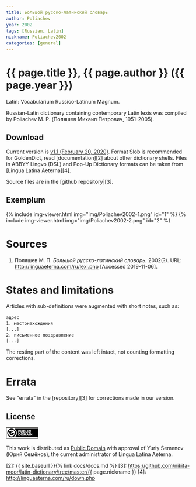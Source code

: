 ```yaml
---
title: Большой русско-латинский словарь
author: Poliachev
year: 2002
tags: [Russian, Latin]
nickname: Poliachev2002
categories: [general]
---
```

# {{ page.title }}, {{ page.author }} ({{ page.year }})

Latin: Vocabularium Russico-Latinum Magnum.

Russian-Latin dictionary containing contemporary Latin lexis was compiled by Poliachev M. P. (Поляшев Михаил Петрович, 1951-2005).


## Download

Current version is [v1.1 (February 20, 2020)][1]. Format Slob is recommended for GoldenDict, read [documentation][2] about other dictionary shells. Files in ABBYY Lingvo (DSL) and Pop-Up Dictionary formats can be taken from [Lingua Latina Aeterna][4].

Source files are in the [github repository][3].


## Exemplum

{% include img-viewer.html img="img/Poliachev2002-1.png" id="1" %}
{% include img-viewer.html img="img/Poliachev2002-2.png" id="2" %}


# Sources

1. Поляшев М. П. _Большой русско-латинский словарь._ 2002(?). URL: <http://linguaeterna.com/ru/lexi.php> [Accessed 2019-11-06].


# States and limitations

Articles with sub-definitions were augmented with short notes, such as:

```
адрес
1. местонахождения
[...]
2. письменное поздравление
[...]
```

The resting part of the content was left intact, not counting formatting corrections.


# Errata

See "errata" in the [repository][3] for corrections made in our version.


## License

<a rel="license" href="http://creativecommons.org/publicdomain/mark/1.0/">
<img src="/assets/img/license-public-domain.png"
     style="border-style: none;" alt="Public Domain Mark" />
</a>

This work is distributed as <a rel="license" href="http://creativecommons.org/publicdomain/mark/1.0/">Public Domain</a> with approval of Yuriy Semenov (Юрий Семёнов), the current administrator of Lingua Latina Aeterna.


[1]: https://github.com/nikita-moor/latin-dictionary/releases/tag/2020-02-20
[2]: {{ site.baseurl }}{% link docs/docs.md %}
[3]: https://github.com/nikita-moor/latin-dictionary/tree/master/{{ page.nickname }}
[4]: http://linguaeterna.com/ru/down.php
